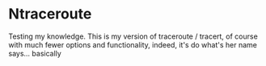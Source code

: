 # Ntraceroute
Testing my knowledge. This is my version of traceroute / tracert, of course with much fewer options and functionality, indeed, it's do what's her name says... basically
